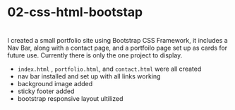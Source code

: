 # 02-css-html-bootstap
# 
I created a small portfolio site using Bootstrap CSS Framework, it
includes a Nav Bar, along with a contact page, and a portfoilo page set
up as cards for future use. Currently there is only the one project to
display. 
* `index.html` , `portfolio.html`, and `contact.html` were all created
* nav bar installed and set up with all links working
* background image added
* sticky footer added
* bootstrap responsive layout ultilized

